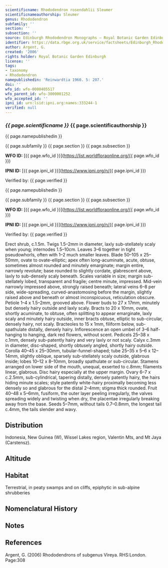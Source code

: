 ```yaml
---
scientificname: Rhododendron rosendahlii Sleumer
scientificnameauthorship: Sleumer
genus: Rhododendron
subfamily: ''
section: ''
subsection: ''
source: Edinburgh Rhododendron Monographs – Royal Botanic Garden Edinburgh
identifier: https://data.rbge.org.uk/service/factsheets/Edinburgh_Rhododendron_Monographs.xhtml
author: Argent, G.
created: '2006'
rights holder: Royal Botanic Garden Edinburgh
license: ''
tags:
- taxonomy
- Rhododendron
namepublishedin: 'Reinwardtia 1960. 5: 207.'
doi: ''
wfo_id: wfo-0000405517
wfo_parent_id: wfo-3000001252
wfo_accepted_id: ''
ipni_id: urn:lsid:ipni.org:names:333244-1
verified: null
---
```

### _{{ page.scientificname }}_ {{ page.scientificauthorship }}
 {{ page.namepublishedin }}

{{ page.subfamily }} {{ page.section }} {{ page.subsection }}

**WFO ID:** [{{ page.wfo_id }}](https://list.worldfloraonline.org/{{ page.wfo_id }})

**IPNI ID:** [{{ page.ipni_id }}](https://www.ipni.org/n/{{ page.ipni_id }})

Verified by: {{ page.verified }}

 {{ page.namepublishedin }}

{{ page.subfamily }} {{ page.section }} {{ page.subsection }}

**WFO ID:** [{{ page.wfo_id }}](https://list.worldfloraonline.org/{{ page.wfo_id }})

**IPNI ID:** [{{ page.ipni_id }}](https://www.ipni.org/n/{{ page.ipni_id }})

Verified by: {{ page.verified }}



Erect shrub, c.1.5m. Twigs 1.5–2mm in diameter, laxly sub-stellately scaly when young; internodes 1.5–10cm. Leaves 3–6 together in tight pseudowhorls, often with 1–2 much smaller leaves. Blade 50–105 x 25–50mm, ovate to ovate-elliptic; apex often long-acuminate, acute, obtuse, sometimes almost rounded and minutely emarginate; margin entire, narrowly revolute; base rounded to slightly cordate, glabrescent above, laxly to sub-densely scaly beneath. Scales variable in size; margin sub-stellately lobed, transparent and fragile; centre minute, impressed. Mid-vein narrowly impressed above, strongly raised beneath; lateral veins 6–8 per side, wide-spreading, curved-anastomosing before the margin, slightly raised above and beneath or almost inconspicuous, reticulation obscure. Petiole 1–4 x 1.5–2mm, grooved above. Flower buds to 27 x 17mm, minutely but densely hairy outside and laxly scaly. Bracts to 20 x 10mm, ovate, shortly acuminate, to obtuse, often splitting to appear emargin­ate, laxly scaly and minutely hairy outside, inner bracts obtuse, elliptic to sub-circular, densely hairy, not scaly. Bract­eoles to 15 x 1mm, filiform below, sub-spathulate distally, densely hairy. Inflorescence an open umbel of 3–6 half-hanging to hanging, dark red flowers, without scent. Pedicels 25–38 x c.1mm, densely sub-patently hairy and very laxly or not scaly. Calyx c.3mm in diameter, disc-shaped, shortly obtusely angled, shortly hairy outside. Corolla 40–45 x 25–30mm, tubular-funnel-shaped; tube 25–35 x 5–6 x 12–14mm, slightly oblique, sparsely sub-stellately scaly outside, glabrous inside; lobes 10–12 x 8–10mm, broadly spathulate or sub-circular. Stamens arranged on lower side of the mouth, unequal, exserted to c.8mm; filaments linear, glabrous. Disc hairy especially at the upper margin. Ovary 6–7 x c.2.5mm, sub-cylindrical, tapering distally, densely patently hairy, the hairs hiding minute scales; style patently white-hairy proximally becoming less densely so and glabrous for the distal 2–4mm; stigma thick rounded. Fruit 40–48 x 5–6mm, fusiform, the outer layer peeling irregularly, the valves spreading widely and twisting when dry, the placentae irregularly breaking away from the base. Seeds 5–7mm, without tails 0.7–0.8mm, the longest tail c.4mm, the tails slender and wavy.

## Distribution
Indonesia, New Guinea (W), Wissel Lakes region, Valentin Mts, and Mt Jaya (Carstensz).

## Altitude


## Habitat
Terrestrial, in peaty swamps and on cliffs, epiphytic in sub-alpine shrubberies

## Nomenclatural History

                       
## Notes


## References

Argent, G. (2006) Rhododendrons of subgenus Vireya. RHS:London. Page:308
